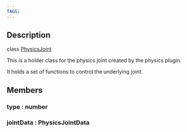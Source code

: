 ```yaml
---
TAGS:
---
```

## Description

class [PhysicsJoint](/classes/2.4/PhysicsJoint)

This is a holder class for the physics joint created by the physics plugin.

It holds a set of functions to control the underlying joint.

## Members

### type : number



### jointData : PhysicsJointData



